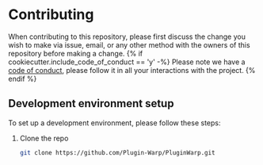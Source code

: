 # Contributing

When contributing to this repository, please first discuss the change you wish to make via issue, email, or any other method with the owners of this repository before making a change.
{% if cookiecutter.include_code_of_conduct == 'y' -%}
Please note we have a [code of conduct](CODE_OF_CONDUCT.md), please follow it in all your interactions with the project.
{% endif %}
## Development environment setup

To set up a development environment, please follow these steps:

1. Clone the repo

   ```sh
   git clone https://github.com/Plugin-Warp/PluginWarp.git
   ```

